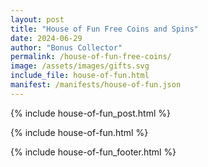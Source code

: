 ```yaml
---
layout: post
title: "House of Fun Free Coins and Spins"
date: 2024-06-29
author: "Bonus Collector"
permalink: /house-of-fun-free-coins/
image: /assets/images/gifts.svg
include_file: house-of-fun.html
manifest: /manifests/house-of-fun.json
---
```


{% include house-of-fun_post.html %}

{% include house-of-fun.html %}

{% include house-of-fun_footer.html %}
